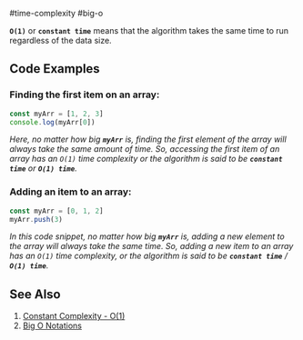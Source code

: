 #time-complexity #big-o 

**`O(1)`** or **`constant time`** means that the algorithm takes the same time to run regardless of the data size.

## Code Examples

### Finding the first item on an array:

```javascript
const myArr = [1, 2, 3]
console.log(myArr[0])
```

_Here, no matter how big **`myArr`** is, finding the first element of the array will always take the same amount of time. So, accessing the first item of an array has an `O(1)` time complexity or the algorithm is said to be **`constant time`** or **`O(1) time`**._

### Adding an item to an array:

```javascript
const myArr = [0, 1, 2]
myArr.push(3)
```

_In this code snippet, no matter how big **`myArr`** is, adding a new element to the array will always take the same time. So, adding a new item to an array has an `O(1)` time complexity, or the algorithm is said to be **`constant time`** / **`O(1) time`**._


## See Also
1. [Constant Complexity - O(1)](https://www.educative.io/courses/mastering-data-structures-and-sorting-algorithms-in-javascript/YMMOjJAvAlA)
2. [Big O Notations](https://youtu.be/V6mKVRU1evU?t=234)